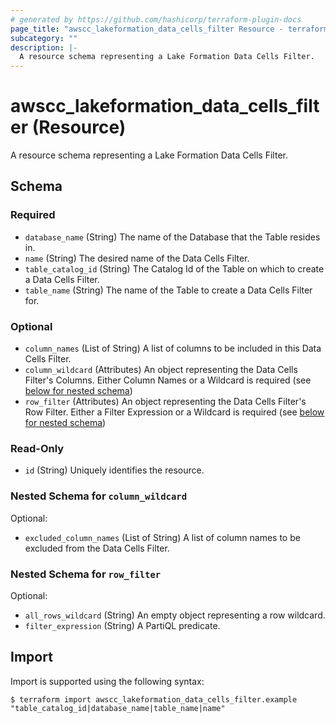 ```yaml
---
# generated by https://github.com/hashicorp/terraform-plugin-docs
page_title: "awscc_lakeformation_data_cells_filter Resource - terraform-provider-awscc"
subcategory: ""
description: |-
  A resource schema representing a Lake Formation Data Cells Filter.
---
```


# awscc_lakeformation_data_cells_filter (Resource)

A resource schema representing a Lake Formation Data Cells Filter.



<!-- schema generated by tfplugindocs -->
## Schema

### Required

- `database_name` (String) The name of the Database that the Table resides in.
- `name` (String) The desired name of the Data Cells Filter.
- `table_catalog_id` (String) The Catalog Id of the Table on which to create a Data Cells Filter.
- `table_name` (String) The name of the Table to create a Data Cells Filter for.

### Optional

- `column_names` (List of String) A list of columns to be included in this Data Cells Filter.
- `column_wildcard` (Attributes) An object representing the Data Cells Filter's Columns. Either Column Names or a Wildcard is required (see [below for nested schema](#nestedatt--column_wildcard))
- `row_filter` (Attributes) An object representing the Data Cells Filter's Row Filter. Either a Filter Expression or a Wildcard is required (see [below for nested schema](#nestedatt--row_filter))

### Read-Only

- `id` (String) Uniquely identifies the resource.

<a id="nestedatt--column_wildcard"></a>
### Nested Schema for `column_wildcard`

Optional:

- `excluded_column_names` (List of String) A list of column names to be excluded from the Data Cells Filter.


<a id="nestedatt--row_filter"></a>
### Nested Schema for `row_filter`

Optional:

- `all_rows_wildcard` (String) An empty object representing a row wildcard.
- `filter_expression` (String) A PartiQL predicate.

## Import

Import is supported using the following syntax:

```shell
$ terraform import awscc_lakeformation_data_cells_filter.example "table_catalog_id|database_name|table_name|name"
```
